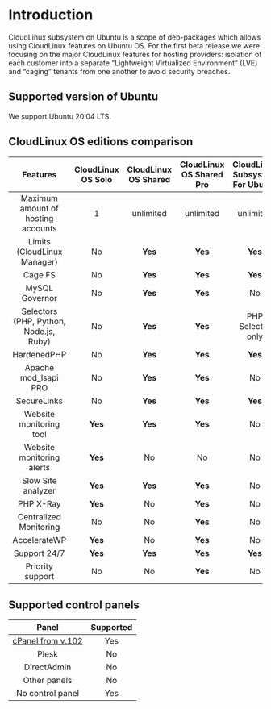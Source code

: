 # Introduction

CloudLinux subsystem on Ubuntu is a scope of deb-packages which allows using CloudLinux features on Ubuntu OS.
For the first beta release we were focusing on the major CloudLinux features for hosting providers: isolation of each customer into a separate “Lightweight Virtualized Environment” (LVE) and “caging” tenants from one another to avoid security breaches.

## Supported version of Ubuntu

We support Ubuntu 20.04 LTS.

## CloudLinux OS editions comparison

|**Features**|**CloudLinux OS Solo**|**CloudLinux OS Shared**|**CloudLinux OS Shared Pro**|**CloudLinux Subsystem For Ubuntu**|
|:-:|:-:|:-:|:-:|:-:|
|Maximum amount of hosting accounts|1|unlimited|unlimited|unlimited|
|Limits (CloudLinux Manager)|No|**Yes**|**Yes**|**Yes**|
|Cage FS|No|**Yes**|**Yes**|**Yes**|
|MySQL Governor|No|**Yes**|**Yes**|No|
|Selectors (PHP, Python, Node.js, Ruby)|No|**Yes**|**Yes**|PHP Selector only|
|HardenedPHP|No|**Yes**|**Yes**|**Yes**|
|Apache mod_lsapi PRO|No|**Yes**|**Yes**|No|
|SecureLinks|No|**Yes**|**Yes**|**Yes**|
|Website monitoring tool|**Yes**|**Yes**|**Yes**|No|
|Website monitoring alerts|**Yes**|No|No|No|
|Slow Site analyzer|**Yes**|**Yes**|**Yes**|No|
|PHP X-Ray|**Yes**|No|**Yes**|No|
|Centralized Monitoring|No|No|**Yes**|No|
|AccelerateWP|**Yes**|No|**Yes**|No|
|Support 24/7|**Yes**|**Yes**|**Yes**|**Yes**|
|Priority support|No|No|**Yes**|No|

## Supported control panels

| **Panel** | **Supported** |
|:-:|:-:|
|[cPanel from v.102](https://blog.cpanel.com/ubuntu-lts-and-full-cpanel-support/) | Yes |
|Plesk| No |
|DirectAdmin| No |
|Other panels| No |
|No control panel| Yes |